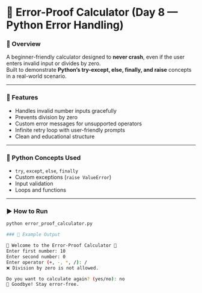 # 🧮 Error-Proof Calculator (Day 8 — Python Error Handling)

### 🎯 Overview
A beginner-friendly calculator designed to **never crash**, even if the user enters invalid input or divides by zero.  
Built to demonstrate **Python’s try-except, else, finally, and raise** concepts in a real-world scenario.

---

### 🚀 Features
- Handles invalid number inputs gracefully  
- Prevents division by zero  
- Custom error messages for unsupported operators  
- Infinite retry loop with user-friendly prompts  
- Clean and educational structure  

---

### 🧠 Python Concepts Used
- `try`, `except`, `else`, `finally`
- Custom exceptions (`raise ValueError`)
- Input validation
- Loops and functions

---

### ▶️ How to Run
```bash
python error_proof_calculator.py

### 🧩 Example Output

🔹 Welcome to the Error-Proof Calculator 🔹
Enter first number: 10
Enter second number: 0
Enter operator (+, -, *, /): /
❌ Division by zero is not allowed.

Do you want to calculate again? (yes/no): no
👋 Goodbye! Stay error-free.



